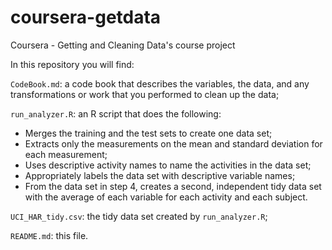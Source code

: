 coursera-getdata
================

Coursera - Getting and Cleaning Data's course project

In this repository you will find:

`CodeBook.md`: a code book that describes the variables, the data, and any transformations or work that you performed to clean up the data;

`run_analyzer.R`:  an R script that does the following:
- Merges the training and the test sets to create one data set;
- Extracts only the measurements on the mean and standard deviation for each measurement;
- Uses descriptive activity names to name the activities in the data set;
- Appropriately labels the data set with descriptive variable names;
- From the data set in step 4, creates a second, independent tidy data set with the average of each variable for each activity and each subject.

`UCI_HAR_tidy.csv`: the tidy data set created by `run_analyzer.R`;

`README.md`: this file.
